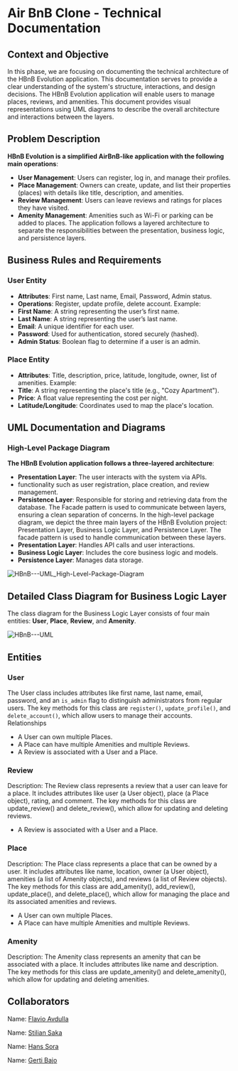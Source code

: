 
# Air BnB Clone - Technical Documentation

## Context and Objective
In this phase, we are focusing on documenting the technical architecture of the HBnB Evolution application. This documentation serves to provide a clear understanding of the system's structure, interactions, and design decisions. The HBnB Evolution application will enable users to manage places, reviews, and amenities. This document provides visual representations using UML diagrams to describe the overall architecture and interactions between the layers.
## Problem Description
**HBnB Evolution is a simplified AirBnB-like application with the following main operations**:
- **User Management**: Users can register, log in, and manage their profiles.
- **Place Management**: Owners can create, update, and list their properties (places) with details like title, description, and amenities.
- **Review Management**: Users can leave reviews and ratings for places they have visited.
- **Amenity Management**: Amenities such as Wi-Fi or parking can be added to places.
The application follows a layered architecture to separate the responsibilities between the presentation, business logic, and persistence layers.
## Business Rules and Requirements
### User Entity
- **Attributes**: First name, Last name, Email, Password, Admin status.
- **Operations**: Register, update profile, delete account.
Example:
- **First Name**: A string representing the user’s first name.
- **Last Name**: A string representing the user’s last name.
- **Email**: A unique identifier for each user.
- **Password**: Used for authentication, stored securely (hashed).
- **Admin Status**: Boolean flag to determine if a user is an admin.
### Place Entity
- **Attributes**: Title, description, price, latitude, longitude, owner, list of amenities.
Example:
- **Title**: A string representing the place's title (e.g., "Cozy Apartment").
- **Price**: A float value representing the cost per night.
- **Latitude/Longitude**: Coordinates used to map the place's location.
## UML Documentation and Diagrams
### High-Level Package Diagram
**The HBnB Evolution application follows a three-layered architecture**:
- **Presentation Layer**: The user interacts with the system via APIs.
- functionality such as user registration, place creation, and review management.
- **Persistence Layer**: Responsible for storing and retrieving data from the database.
The Facade pattern is used to communicate between layers, ensuring a clean separation of concerns.
In the high-level package diagram, we depict the three main layers of the HBnB Evolution project: Presentation Layer, Business Logic Layer, and Persistence Layer. The facade pattern is used to handle communication between these layers.
- **Presentation Layer**: Handles API calls and user interactions.
- **Business Logic Layer**: Includes the core business logic and models.
- **Persistence Layer**: Manages data storage.

![HBnB---UML_High-Level-Package-Diagram](https://github.com/user-attachments/assets/8f163885-1c61-449f-a15e-668181518379)

## Detailed Class Diagram for Business Logic Layer
The class diagram for the Business Logic Layer consists of four main entities:  **User**, **Place**, **Review**, and **Amenity**. 

![HBnB---UML](https://github.com/user-attachments/assets/e1a66de0-02e9-497f-a798-87d32d14077e)

## Entities
### User

The User class includes attributes like first name, last name, email, password, and an `is_admin` flag to distinguish administrators from regular users. The key methods for this class are `register()`, `update_profile()`, and `delete_account()`, which allow users to manage their accounts. 
Relationships
- A User can own multiple Places.
- A Place can have multiple Amenities and multiple Reviews.
- A Review is associated with a User and a Place.

### Review

Description: The Review class represents a review that a user can leave for a place. It includes attributes like user (a User object), place (a Place object), rating, and comment. The key methods for this class are update_review() and delete_review(), which allow for updating and deleting reviews.
- A Review is associated with a User and a Place.

### Place

Description: The Place class represents a place that can be owned by a user. It includes attributes like name, location, owner (a User object), amenities (a list of Amenity objects), and reviews (a list of Review objects). The key methods for this class are add_amenity(), add_review(), update_place(), and delete_place(), which allow for managing the place and its associated amenities and reviews.
- A User can own multiple Places.
- A Place can have multiple Amenities and multiple Reviews.

### Amenity

Description: The Amenity class represents an amenity that can be associated with a place. It includes attributes like name and description. The key methods for this class are update_amenity() and delete_amenity(), which allow for updating and deleting amenities.

## Collaborators
Name: [Flavio Avdulla](https://github.com/FlavioAvdulla)

Name: [Stilian Saka](https://github.com/StilianSaka)

Name: [Hans Sora](https://github.com/HansSora)

Name: [Gerti Bajo](https://github.com/Gerti23)
